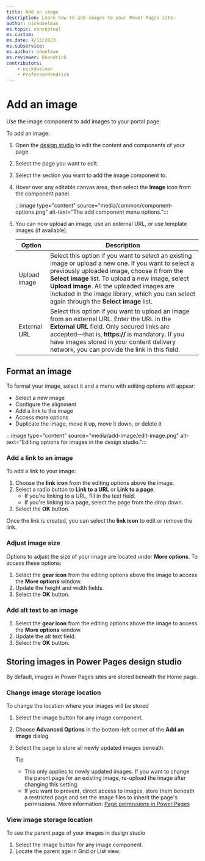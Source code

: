 ```yaml
---
title: Add an image
description: Learn how to add images to your Power Pages site.
author: nickdoelman
ms.topic: conceptual
ms.custom: 
ms.date: 4/13/2023
ms.subservice:
ms.author: ndoelman 
ms.reviewer: kkendrick
contributors:
    - nickdoelman
    - ProfessorKendrick
---
```


# Add an image

Use the image component to add images to your portal page.

To add an image:

1. Open the [design studio](use-design-studio.md) to edit the content and components of your page.

1. Select the page you want to edit.

1. Select the section you want to add the image component to.

1. Hover over any editable canvas area, then select the **Image** icon from the component panel.

    :::image type="content" source="media/common/component-options.png" alt-text="The add component menu options.":::

1. You can now upload an image, use an external URL, or use template images (if available).

    | Option | Description |
    | ----------- | ----------- |
    | Upload image | Select this option if you want to select an existing image or upload a new one. If you want to select a previously uploaded image, choose it from the **Select image** list. To upload a new image, select **Upload image**. All the uploaded images are included in the image library, which you can select again through the **Select image** list. |
    | External URL | Select this option if you want to upload an image from an external URL. Enter the URL in the **External URL** field. Only secured links are accepted—that is, **https://** is mandatory. If you have images stored in your content delivery network, you can provide the link in this field. |


## Format an image

To format your image, select it and a menu with editing options will appear:

- Select a new image
- Configure the alignment
- Add a link to the image
- Access more options
- Duplicate the image, move it up, move it down, or delete it

:::image type="content" source="media/add-image/edit-image.png" alt-text="Editing options for images in the design studio.":::

### Add a link to an image

To add a link to your image:

1. Choose the **link icon** from the editing options above the image.
1. Select a radio button to **Link to a URL** or **Link to a page**.
    - If you're linking to a URL, fill in the text field.
    - If you're linking to a page, select the page from the drop down.
1. Select the **OK** button.

Once the link is created, you can select the **link icon** to edit or remove the link.

### Adjust image size

Options to adjust the size of your image are located under **More options**. To access these options:

1. Select the **gear icon** from the editing options above the image to access the **More options** window.
1. Update the height and width fields.
1. Select the **OK** button.

### Add alt text to an image

1. Select the **gear icon** from the editing options above the image to access the **More options** window.
1. Update the alt text field.
1. Select the **OK** button.

## Storing images in Power Pages design studio

By default, images in Power Pages sites are stored beneath the Home page. 

### Change image storage location

To change the location where your images will be stored

1. Select the image button for any image component.
1. Choose **Advanced Options** in the bottom-left corner of the **Add an image** dialog.
1. Select the page to store all newly updated images beneath.

    > [!TIP]
    > - This only applies to newly updated images. If you want to change the parent page for an existing image, re-upload the image after changing this setting.
    > -  If you want to prevent, direct access to images, store them beneath a restricted page and set the image files to inherit the page's permissions. More information: [Page permissions in Power Pages](../security/page-security.md)


### View image storage location

To see the parent page of your images in design studio

1. Select the Image button for any image component.
1. Locate the parent age in Grid or List view.





